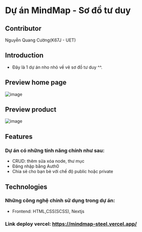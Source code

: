 # Dự án MindMap - Sơ đồ tư duy
## Contributor
Nguyễn Quang Cường(K67J - UET)

## Introduction
- Đây là 1 dự án nho nhỏ về vẽ sơ đồ tư duy ^^.

## Preview home page
![image](https://github.com/cuonggold2408/mindmap-project/assets/124696095/3ca779ce-c764-47b8-a16d-24cada20692d)


## Preview product
![image](https://github.com/cuonggold2408/mindmap-project/assets/124696095/4020b2fc-f3d0-4cde-b72a-3d7b0e215a52)


## Features
### Dự án có những tính năng chính như sau:
- CRUD: thêm sửa xóa node, thư mục
- Đăng nhập bằng Auth0
- Chia sẻ cho bạn bè với chế độ public hoặc private

## Technologies
### Những công nghệ chính sử dụng trong dự án: 
- Frontend: HTML,CSS(SCSS), Nextjs

### Link deploy vercel: https://mindmap-steel.vercel.app/
